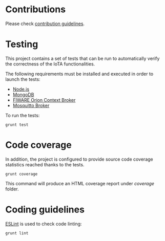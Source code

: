 # Contributions

Please check [contribution guidelines](https://github.com/Atos-Research-and-Innovation/IoTagent-LoRaWAN/blob/master/CONTRIBUTING.md).

# Testing

This project contains a set of tests that can be run to automatically verify the correctness of the IoTA functionalities.

The following requirements must be installed and executed in order to launch the tests:

- [Node.js](https://nodejs.org/en/)
- [MongoDB](https://docs.mongodb.com/manual/installation/)
- [FIWARE Orion Context Broker](https://github.com/telefonicaid/fiware-orion)
- [Mosquitto Broker](https://mosquitto.org/download/)

To run the tests:

```
grunt test
```

# Code coverage

In addition, the project is configured to provide source code coverage statistics reached thanks to the tests.

```
grunt coverage
```

This command will produce an HTML coverage report under *coverage* folder.

# Coding guidelines

[ESLint](https://eslint.org/) is used to check code linting:

```
grunt lint
```